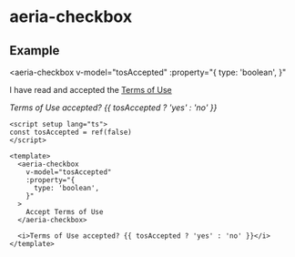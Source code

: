 <script setup lang="ts">
import { ref } from 'vue'
import { AeriaCheckbox } from 'aeria-ui'

const tosAccepted = ref(false)
</script>

# aeria-checkbox

## Example

<aeria-checkbox
  v-model="tosAccepted"
  :property="{
    type: 'boolean',
  }"
>
  I have read and accepted the <a href="#">Terms of Use</a>
</aeria-checkbox>

<i>Terms of Use accepted? {{ tosAccepted ? 'yes' : 'no' }}</i>

```vue
<script setup lang="ts">
const tosAccepted = ref(false)
</script>

<template>
  <aeria-checkbox
    v-model="tosAccepted"
    :property="{
      type: 'boolean',
    }"
  >
    Accept Terms of Use
  </aeria-checkbox>

  <i>Terms of Use accepted? {{ tosAccepted ? 'yes' : 'no' }}</i>
</template>
```

